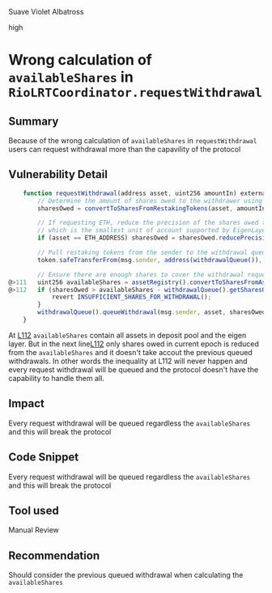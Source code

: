 Suave Violet Albatross

high

# Wrong calculation of `availableShares` in `RioLRTCoordinator.requestWithdrawal`

## Summary
Because of the wrong calculation of `availableShares` in `requestWithdrawal` users can request withdrawal more than the capavility of the protocol
## Vulnerability Detail

```javascript
    function requestWithdrawal(address asset, uint256 amountIn) external checkWithdrawal(asset, amountIn) returns (uint256 sharesOwed) {
        // Determine the amount of shares owed to the withdrawer using the current exchange rate.
        sharesOwed = convertToSharesFromRestakingTokens(asset, amountIn);

        // If requesting ETH, reduce the precision of the shares owed to the nearest Gwei,
        // which is the smallest unit of account supported by EigenLayer.
        if (asset == ETH_ADDRESS) sharesOwed = sharesOwed.reducePrecisionToGwei();

        // Pull restaking tokens from the sender to the withdrawal queue.
        token.safeTransferFrom(msg.sender, address(withdrawalQueue()), amountIn);

        // Ensure there are enough shares to cover the withdrawal request, and queue the withdrawal.
@>111   uint256 availableShares = assetRegistry().convertToSharesFromAsset(asset, assetRegistry().getTotalBalanceForAsset(asset));
@>112   if (sharesOwed > availableShares - withdrawalQueue().getSharesOwedInCurrentEpoch(asset)) {
            revert INSUFFICIENT_SHARES_FOR_WITHDRAWAL();
        }
        withdrawalQueue().queueWithdrawal(msg.sender, asset, sharesOwed, amountIn);
    }
```
At [L112](https://github.com/sherlock-audit/2024-02-rio-network-core-protocol/blob/4f01e065c1ed346875cf5b05d2b43e0bcdb4c849/rio-sherlock-audit/contracts/restaking/RioLRTCoordinator.sol#L111) `availableShares` contain all assets in deposit pool and the eigen layer. But in the next line[L112](https://github.com/sherlock-audit/2024-02-rio-network-core-protocol/blob/4f01e065c1ed346875cf5b05d2b43e0bcdb4c849/rio-sherlock-audit/contracts/restaking/RioLRTCoordinator.sol#L112) only shares owed in current epoch is reduced from the `availableShares` and it doesn't take accout the previous queued withdrawals. In other words the inequality at L112 will never happen and every request withdrawal will be queued and the protocol doesn't have the capability to handle them all.

## Impact
Every request withdrawal will be queued regardless the `availableShares` and this will break the protocol

## Code Snippet
Every request withdrawal will be queued regardless the `availableShares` and this will break the protocol
## Tool used

Manual Review

## Recommendation
Should consider the previous queued withdrawal when calculating the `availableShares`